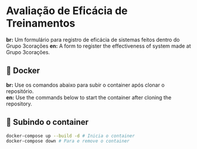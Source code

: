 # Avaliação de Eficácia de Treinamentos

**br:** Um formulário para registro de eficácia de sistemas feitos dentro do Grupo 3corações
**en:** A form to register the effectiveness of system made at Grupo 3corações.

## 🐋 Docker

**br:** Use os comandos abaixo para subir o container após clonar o repositório.  
**en:** Use the commands below to start the container after cloning the repository.

## 🚀 Subindo o container

```sh
docker-compose up --build -d # Inicia o container
docker-compose down # Para e remove o container
```
